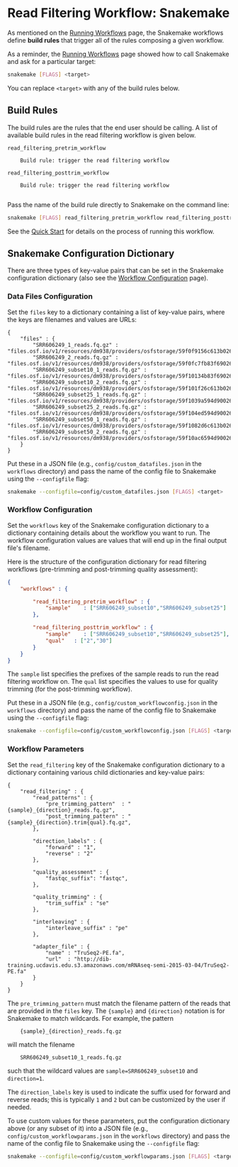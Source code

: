# Read Filtering Workflow: Snakemake

As mentioned on the [Running Workflows](running_workflows.md) page,
the Snakemake workflows define **build rules** that trigger all of
the rules composing a given workflow.

As a reminder, the [Running Workflows](running_workflows.md) page 
showed how to call Snakemake and ask for a particular target:

```bash
snakemake [FLAGS] <target>
```

You can replace `<target>` with any of the build rules below.

## Build Rules

The build rules are the rules that the end user should be calling.
A list of available build rules in the read filtering workflow is
given below.

```
read_filtering_pretrim_workflow
    
    Build rule: trigger the read filtering workflow
    
read_filtering_posttrim_workflow
    
    Build rule: trigger the read filtering workflow
    
```

Pass the name of the build rule directly to Snakemake
on the command line:

```bash
snakemake [FLAGS] read_filtering_pretrim_workflow read_filtering_posttrim_workflow
```

See the [Quick Start](quickstart.md) for details on the process of running this workflow.


## Snakemake Configuration Dictionary

There are three types of key-value pairs that can be set in the 
Snakemake configuration dictionary (also see the 
[Workflow Configuration](config.md) page).

### Data Files Configuration

Set the `files` key to a dictionary containing
a list of key-value pairs, where the keys are 
filenames and values are URLs:

```
{
    "files" : {
        "SRR606249_1_reads.fq.gz" :           "files.osf.io/v1/resources/dm938/providers/osfstorage/59f0f9156c613b026430dbc7",
        "SRR606249_2_reads.fq.gz" :           "files.osf.io/v1/resources/dm938/providers/osfstorage/59f0fc7fb83f69026076be47",
        "SRR606249_subset10_1_reads.fq.gz" :  "files.osf.io/v1/resources/dm938/providers/osfstorage/59f10134b83f69026377611b",
        "SRR606249_subset10_2_reads.fq.gz" :  "files.osf.io/v1/resources/dm938/providers/osfstorage/59f101f26c613b026330e53a",
        "SRR606249_subset25_1_reads.fq.gz" :  "files.osf.io/v1/resources/dm938/providers/osfstorage/59f1039a594d900263120c38",
        "SRR606249_subset25_2_reads.fq.gz" :  "files.osf.io/v1/resources/dm938/providers/osfstorage/59f104ed594d90026411f486",
        "SRR606249_subset50_1_reads.fq.gz" :  "files.osf.io/v1/resources/dm938/providers/osfstorage/59f1082d6c613b026430e5cf",
        "SRR606249_subset50_2_reads.fq.gz" :  "files.osf.io/v1/resources/dm938/providers/osfstorage/59f10ac6594d900262123e77",
    }
}
```

Put these in a JSON file (e.g., `config/custom_datafiles.json` 
in the `workflows` directory) and pass the name of the config file
to Snakemake using the `--configfile` flag:

```bash
snakemake --configfile=config/custom_datafiles.json [FLAGS] <target>
```

### Workflow Configuration

Set the `workflows` key of the Snakemake configuration dictionary to a
dictionary containing details about the workflow you want to run.  The workflow
configuration values are values that will end up in the final output file's
filename.

Here is the structure of the configuration dictionary
for read filtering workflows (pre-trimming and post-trimming
quality assessment):

```json
{
    "workflows" : {

        "read_filtering_pretrim_workflow" : {
            "sample"    : ["SRR606249_subset10","SRR606249_subset25"]
        },

        "read_filtering_posttrim_workflow" : {
            "sample"    : ["SRR606249_subset10","SRR606249_subset25"],
            "qual"   : ["2","30"]
        }
    }
}
```

The `sample` list specifies the prefixes of the sample reads to 
run the read filtering workflow on. The `qual` list specifies the 
values to use for quality trimming (for the post-trimming workflow).

Put these in a JSON file (e.g., `config/custom_workflowconfig.json` 
in the `workflows` directory) and pass the name of the config file
to Snakemake using the `--configfile` flag:

```bash
snakemake --configfile=config/custom_workflowconfig.json [FLAGS] <target>
```

### Workflow Parameters

Set the `read_filtering` key of the Snakemake configuration dictionary
to a dictionary containing various child dictionaries and key-value pairs:

```
{
    "read_filtering" : {
        "read_patterns" : {
            "pre_trimming_pattern"  : "{sample}_{direction}_reads.fq.gz",
            "post_trimming_pattern" : "{sample}_{direction}.trim{qual}.fq.gz",
        },

        "direction_labels" : {
            "forward" : "1",
            "reverse" : "2"
        },

        "quality_assessment" : {
            "fastqc_suffix": "fastqc",
        },

        "quality_trimming" : {
            "trim_suffix" : "se"
        },

        "interleaving" : {
            "interleave_suffix" : "pe"
        },

        "adapter_file" : {
            "name" : "TruSeq2-PE.fa",
            "url"  : "http://dib-training.ucdavis.edu.s3.amazonaws.com/mRNAseq-semi-2015-03-04/TruSeq2-PE.fa"
        }
    }
}
```

The `pre_trimming_pattern` must match the filename pattern of the reads 
that are provided in the `files` key. The `{sample}` and `{direction}`
notation is for Snakemake to match wildcards. For example, the pattern

```
    {sample}_{direction}_reads.fq.gz
```

will match the filename

```
    SRR606249_subset10_1_reads.fq.gz
```

such that the wildcard values are `sample=SRR606249_subset10`
and `direction=1`.

The `direction_labels` key is used to indicate the suffix used for
forward and reverse reads; this is typically `1` and `2` but can be
customized by the user if needed.

To use custom values for these parameters, put the configuration dictionary
above (or any subset of it) into a JSON file (e.g.,
`config/custom_workflowparams.json` in the `workflows` directory) and pass the
name of the config file to Snakemake using the `--configfile` flag:

```bash
snakemake --configfile=config/custom_workflowparams.json [FLAGS] <target>
```


